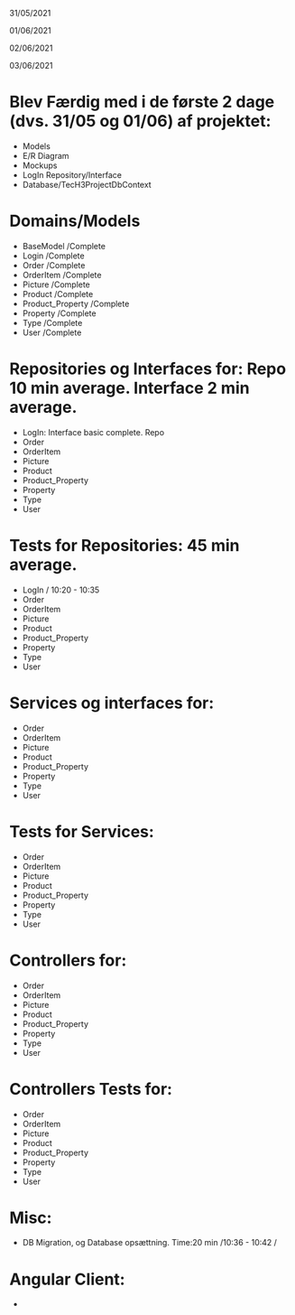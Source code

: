 31/05/2021


01/06/2021

02/06/2021

03/06/2021

# Blev Færdig med i de første 2 dage (dvs. 31/05 og 01/06) af projektet:
* Models
* E/R Diagram
* Mockups
* LogIn Repository/Interface
* Database/TecH3ProjectDbContext

# Domains/Models
* BaseModel /Complete
* Login /Complete
* Order /Complete
* OrderItem /Complete
* Picture /Complete
* Product /Complete
* Product_Property /Complete
* Property /Complete
* Type /Complete
* User /Complete

# Repositories og Interfaces for: Repo 10 min average. Interface 2 min average.
* LogIn: Interface basic complete. Repo
* Order
* OrderItem
* Picture
* Product
* Product_Property
* Property
* Type
* User

# Tests for Repositories: 45 min average.
* LogIn / 10:20 - 10:35
* Order
* OrderItem
* Picture
* Product
* Product_Property
* Property
* Type
* User

# Services og interfaces for:
* Order
* OrderItem
* Picture
* Product
* Product_Property
* Property
* Type
* User

# Tests for Services:
* Order
* OrderItem
* Picture
* Product
* Product_Property
* Property
* Type
* User

# Controllers for:
* Order
* OrderItem
* Picture
* Product
* Product_Property
* Property
* Type
* User

# Controllers Tests for:
* Order
* OrderItem
* Picture
* Product
* Product_Property
* Property
* Type
* User

# Misc:
* DB Migration, og Database opsættning. Time:20 min /10:36 - 10:42 /  

# Angular Client:
* 
